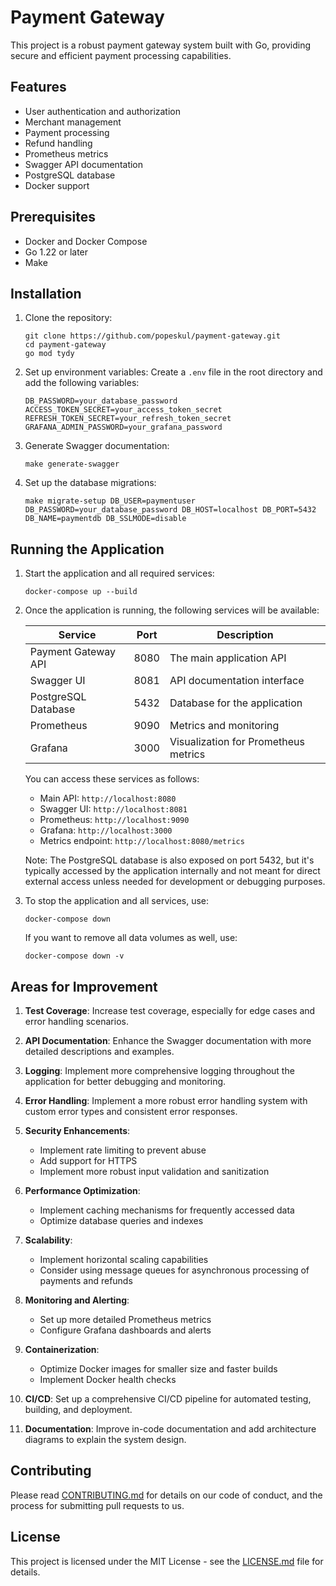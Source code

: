 # Payment Gateway

This project is a robust payment gateway system built with Go, providing secure and efficient payment processing capabilities.

## Features

- User authentication and authorization
- Merchant management
- Payment processing
- Refund handling
- Prometheus metrics
- Swagger API documentation
- PostgreSQL database
- Docker support

## Prerequisites

- Docker and Docker Compose
- Go 1.22 or later
- Make

## Installation

1. Clone the repository:
   ```
   git clone https://github.com/popeskul/payment-gateway.git
   cd payment-gateway
   go mod tydy
   ```

2. Set up environment variables:
   Create a `.env` file in the root directory and add the following variables:
   ```
   DB_PASSWORD=your_database_password
   ACCESS_TOKEN_SECRET=your_access_token_secret
   REFRESH_TOKEN_SECRET=your_refresh_token_secret
   GRAFANA_ADMIN_PASSWORD=your_grafana_password
   ```

3. Generate Swagger documentation:
   ```
   make generate-swagger
   ```

4. Set up the database migrations:
   ```
   make migrate-setup DB_USER=paymentuser DB_PASSWORD=your_database_password DB_HOST=localhost DB_PORT=5432 DB_NAME=paymentdb DB_SSLMODE=disable
   ```

## Running the Application

1. Start the application and all required services:
   ```
   docker-compose up --build
   ```

2. Once the application is running, the following services will be available:

   | Service | Port | Description |
      |---------|------|-------------|
   | Payment Gateway API | 8080 | The main application API |
   | Swagger UI | 8081 | API documentation interface |
   | PostgreSQL Database | 5432 | Database for the application |
   | Prometheus | 9090 | Metrics and monitoring |
   | Grafana | 3000 | Visualization for Prometheus metrics |

   You can access these services as follows:
   - Main API: `http://localhost:8080`
   - Swagger UI: `http://localhost:8081`
   - Prometheus: `http://localhost:9090`
   - Grafana: `http://localhost:3000`
   - Metrics endpoint: `http://localhost:8080/metrics`

   Note: The PostgreSQL database is also exposed on port 5432, but it's typically accessed by the application internally and not meant for direct external access unless needed for development or debugging purposes.

3. To stop the application and all services, use:
   ```
   docker-compose down
   ```

   If you want to remove all data volumes as well, use:
   ```
   docker-compose down -v
   ```

## Areas for Improvement

1. **Test Coverage**: Increase test coverage, especially for edge cases and error handling scenarios.

2. **API Documentation**: Enhance the Swagger documentation with more detailed descriptions and examples.

3. **Logging**: Implement more comprehensive logging throughout the application for better debugging and monitoring.

4. **Error Handling**: Implement a more robust error handling system with custom error types and consistent error responses.

5. **Security Enhancements**:
    - Implement rate limiting to prevent abuse
    - Add support for HTTPS
    - Implement more robust input validation and sanitization

6. **Performance Optimization**:
    - Implement caching mechanisms for frequently accessed data
    - Optimize database queries and indexes

7. **Scalability**:
    - Implement horizontal scaling capabilities
    - Consider using message queues for asynchronous processing of payments and refunds

8. **Monitoring and Alerting**:
    - Set up more detailed Prometheus metrics
    - Configure Grafana dashboards and alerts

9. **Containerization**:
    - Optimize Docker images for smaller size and faster builds
    - Implement Docker health checks

10. **CI/CD**: Set up a comprehensive CI/CD pipeline for automated testing, building, and deployment.

11. **Documentation**: Improve in-code documentation and add architecture diagrams to explain the system design.

## Contributing

Please read [CONTRIBUTING.md](CONTRIBUTING.md) for details on our code of conduct, and the process for submitting pull requests to us.

## License

This project is licensed under the MIT License - see the [LICENSE.md](LICENSE.md) file for details.